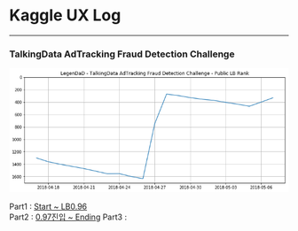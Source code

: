 # Kaggle UX Log


---




### TalkingData AdTracking Fraud Detection Challenge

![](AdT/output/scoregraph.png)

Part1 : [Start ~ LB0.96](AdT/Note/Part1.md)  
Part2 : [0.97진입 ~ Ending](AdT/Note/Part2.md)
Part3 : 
